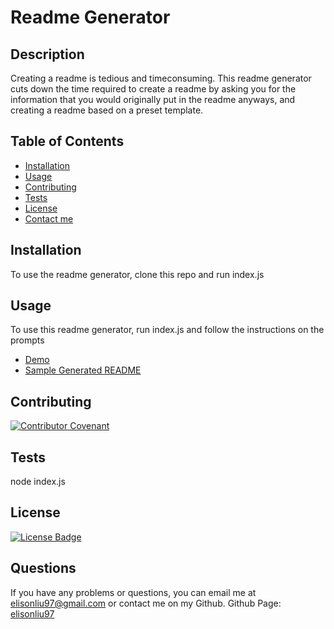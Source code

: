 # Readme Generator

  ## Description
  Creating a readme is tedious and timeconsuming. This readme generator cuts down the time required to create a readme by asking you for the information that you would originally put in the readme anyways, and creating a readme based on a preset template. 

  ## Table of Contents
  - [Installation](#installation)
  - [Usage](#usage)
  - [Contributing](#contributing)
  - [Tests](#tests)
  - [License](#license)
  - [Contact me](#questions)

  ## Installation
  To use the readme generator, clone this repo and run index.js

  ## Usage
  To use this readme generator, run index.js and follow the instructions on the prompts
  - [Demo](https://drive.google.com/file/d/1nZv8AAyAiaZjmd-guZHpQJ8FQBMf7eWT/view)
  - [Sample Generated README](sample-readme.md)

  ## Contributing
  [![Contributor Covenant](https://img.shields.io/badge/Contributor%20Covenant-2.0-4baaaa.svg)](code_of_conduct.md) 

  ## Tests
  node index.js

  ## License
  [![License Badge](https://img.shields.io/badge/license-MIT-9cf)](https://spdx.org/licenses/MIT.html)

  ## Questions
  If you have any problems or questions, you can email me at elisonliu97@gmail.com or contact me on my Github.
  Github Page: [elisonliu97](https://github.com/elisonliu97)

